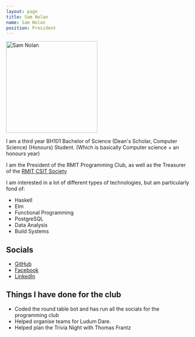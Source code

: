 ```yaml
---
layout: page
title: Sam Nolan
name: Sam Nolan
position: President
---
```

<img alt="Sam Nolan" width="250px" src= "/images/Profiles/SamNolan.jpg" />

I am a third year BH101 Bachelor of Science (Dean's Scholar, Computer Science) (Honours)
Student. (Which is basically Computer science + an honours year)

I am the President of the RMIT Programming Club, as well as the Treasurer of the
[RMIT CSIT Society](https://csitsociety.club/)

I am interested in a lot of different types of technologies, but am particularly
fond of:

 - Haskell
 - Elm
 - Functional Programming
 - PostgreSQL
 - Data Analysis
 - Build Systems

## Socials
 - [GitHub](https://github.com/Hazelfire/)
 - [Facebook](https://www.facebook.com/sam.nolan.5030)
 - [LinkedIn](https://www.linkedin.com/in/sam-nolan-51b868157/)

## Things I have done for the club
 - Coded the round table bot and has run all the socials for the programming club
 - Helped organise teams for Ludum Dare.
 - Helped plan the Trivia Night with Thomas Frantz

